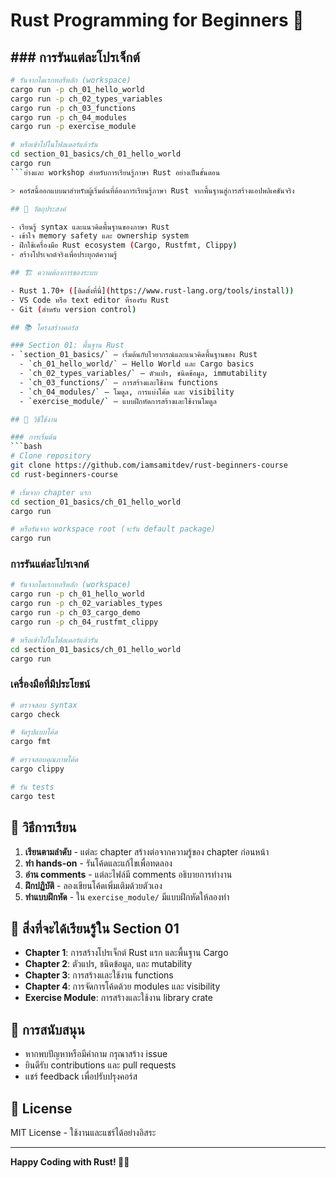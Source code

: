 # Rust Programming for Beginners 🦀

## ### การรันแต่ละโปรเจ็กต์
```bash
# รันจากไดเรกทอรีหลัก (workspace)
cargo run -p ch_01_hello_world
cargo run -p ch_02_types_variables
cargo run -p ch_03_functions
cargo run -p ch_04_modules
cargo run -p exercise_module

# หรือเข้าไปในโฟลเดอร์แล้วรัน
cd section_01_basics/ch_01_hello_world
cargo run
```ย่างและ workshop สำหรับการเรียนรู้ภาษา Rust อย่างเป็นขั้นตอน

> คอร์สนี้ออกแบบมาสำหรับผู้เริ่มต้นที่ต้องการเรียนรู้ภาษา Rust จากพื้นฐานสู่การสร้างแอปพลิเคชันจริง

## 🎯 วัตถุประสงค์

- เรียนรู้ syntax และแนวคิดพื้นฐานของภาษา Rust
- เข้าใจ memory safety และ ownership system
- ฝึกใช้เครื่องมือ Rust ecosystem (Cargo, Rustfmt, Clippy)
- สร้างโปรเจกต์จริงเพื่อประยุกต์ความรู้

## 🏗️ ความต้องการของระบบ

- Rust 1.70+ ([ติดตั้งที่นี่](https://www.rust-lang.org/tools/install))
- VS Code หรือ text editor ที่รองรับ Rust
- Git (สำหรับ version control)

## 📚 โครงสร้างคอร์ส

### Section 01: พื้นฐาน Rust
- `section_01_basics/` – เริ่มต้นกับไวยากรณ์และแนวคิดพื้นฐานของ Rust
  - `ch_01_hello_world/` – Hello World และ Cargo basics
  - `ch_02_types_variables/` – ตัวแปร, ชนิดข้อมูล, immutability
  - `ch_03_functions/` – การสร้างและใช้งาน functions
  - `ch_04_modules/` – โมดูล, การแบ่งโค้ด และ visibility
  - `exercise_module/` – แบบฝึกหัดการสร้างและใช้งานโมดูล

## 🚀 วิธีใช้งาน

### การเริ่มต้น
```bash
# Clone repository
git clone https://github.com/iamsamitdev/rust-beginners-course
cd rust-beginners-course

# เริ่มจาก chapter แรก
cd section_01_basics/ch_01_hello_world
cargo run

# หรือรันจาก workspace root (จะรัน default package)
cargo run
```

### การรันแต่ละโปรเจกต์
```bash
# รันจากไดเรกทอรีหลัก (workspace)
cargo run -p ch_01_hello_world
cargo run -p ch_02_variables_types
cargo run -p ch_03_cargo_demo
cargo run -p ch_04_rustfmt_clippy

# หรือเข้าไปในโฟลเดอร์แล้วรัน
cd section_01_basics/ch_01_hello_world
cargo run
```

### เครื่องมือที่มีประโยชน์
```bash
# ตรวจสอบ syntax
cargo check

# จัดรูปแบบโค้ด
cargo fmt

# ตรวจสอบคุณภาพโค้ด
cargo clippy

# รัน tests
cargo test
```

## 📖 วิธีการเรียน

1. **เรียนตามลำดับ** - แต่ละ chapter สร้างต่อจากความรู้ของ chapter ก่อนหน้า
2. **ทำ hands-on** - รันโค้ดและแก้ไขเพื่อทดลอง
3. **อ่าน comments** - แต่ละไฟล์มี comments อธิบายการทำงาน
4. **ฝึกปฏิบัติ** - ลองเขียนโค้ดเพิ่มเติมด้วยตัวเอง
5. **ทำแบบฝึกหัด** - ใน `exercise_module/` มีแบบฝึกหัดให้ลองทำ

## 🎯 สิ่งที่จะได้เรียนรู้ใน Section 01

- **Chapter 1**: การสร้างโปรเจ็กต์ Rust แรก และพื้นฐาน Cargo
- **Chapter 2**: ตัวแปร, ชนิดข้อมูล, และ mutability
- **Chapter 3**: การสร้างและใช้งาน functions
- **Chapter 4**: การจัดการโค้ดด้วย modules และ visibility
- **Exercise Module**: การสร้างและใช้งาน library crate

## 🤝 การสนับสนุน

- หากพบปัญหาหรือมีคำถาม กรุณาสร้าง issue
- ยินดีรับ contributions และ pull requests
- แชร์ feedback เพื่อปรับปรุงคอร์ส

## 📝 License

MIT License - ใช้งานและแชร์ได้อย่างอิสระ

---

**Happy Coding with Rust! 🦀✨**
